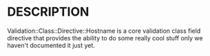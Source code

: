 # DESCRIPTION

Validation::Class::Directive::Hostname is a core validation class field directive
that provides the ability to do some really cool stuff only we haven't
documented it just yet.
